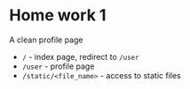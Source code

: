 Home work 1
===========
A clean profile page

* `/` - index page, redirect to `/user`
* `/user` - profile page
* `/static/<file_name>` - access to static files
